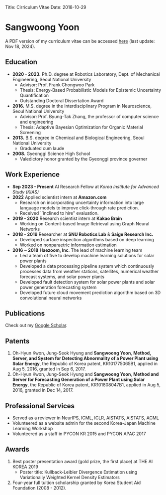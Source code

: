 Title: Cirriculum Vitae 
Date: 2018-10-29

Sangwoong Yoon
===================

A PDF version of my curriculum vitae can be accessed [here]({filename}/pdfs/CV___Sangwoong_Yoon_p20241118.pdf) (last update: Nov 18, 2024).


## Education  



* **2020 - 2023.** Ph.D. degree at Robotics Laboratory, Dept. of Mechanical Engineering, Seoul National University
    - Advisor: Prof. Frank Chongwoo Park
    - Thesis: Energy-Based Probabilistic Models for Epistemic Uncertainty Quantification
    - Outstanding Doctoral Dissertation Award
* **2016.** M.S. degree in the Interdisciplinary Program in Neuroscience, Seoul National University   
    - Advisor: Prof. Byung-Tak Zhang, the professor of computer science and engineering  
    - Thesis: Adaptive Bayesian Optimization for Organic Material Screening  
* **2013\.** B.S. degree in Chemical and Biological Engineering, Seoul National University   
    - Graduated cum laude
* **2008\.** Gyeonggi Science High School
    - Valedictory honor granted by the Gyeonggi province governer


## Work Experience

* **Sep 2023 - Present** AI Research Fellow at *Korea Institute for Advanced Study (KIAS)*
* **2022** Applied scientist intern at **Amazon.com**
    * Research on incorporating uncertainty information into large language models to improve click-through rate prediction. 
    * Received ``inclined to hire" evaluation.
* **2019 - 2020** Research scientist intern at **Kakao Brain**
    * Working on Content-based Image Retrieval using Graph Neural Networks
* **2018 - 2019** Researcher at **SNU Robotics Lab** & **Saige Research Inc.**
    * Developed surface inspection algorithms based on deep learning
    * Worked on nonparaetric information estimation
* **2016 ~ 2018** **Haezoom, Inc**. The lead of machine learning team
    * Led a team of five to develop machine learning solutions for solar power plants
    * Developed a data processing pipeline system which continuously processes data from weather stations, satellites, numerical weather forecast systems, and solar power plants
    * Developed fault detection system for solar power plants and solar power generation forecasting system
    * Developed future cloud movement prediction algorithm based on 3D convolutional neural networks

## Publications

Check out my [Google Scholar](https://scholar.google.co.kr/citations?user=cH2rjfIAAAAJ).

## Patents

1. Oh-Hyun Kwon, Jung-Seok Hyung and **Sangwoong Yoon**, **Method, Server, and System for Detecting Abnormality of a Power Plant using Solar Energy**, the Republic of Korea patent, KR101775065B1, applied in Aug 5, 2016, granted in Sep 6, 2017.
2. Oh-Hyun Kwon, Jung-Seok Hyung and **Sangwoong Yoon**, **Method and Server for Forecasting Generation of a Power Plant using Solar Energy**, the Republic of Korea patent, KR101808047B1, applied in Aug 5, 2016, granted in Dec 14, 2017.


## Professional Services

* Served as a reviewer in NeurIPS, ICML, ICLR, AISTATS, AISTATS, ACML
* Volunteered as a website admin for the second Korea-Japan Machine Learning Workshop
* Volunteered as a staff in PYCON KR 2015 and PYCON APAC 2017


## Awards

1. Best poster presentation award (gold prize, the first place) at THE AI KOREA 2019
    * Poster title: Kullback-Leibler Divergence Estimation using Variationally Weighted Kernel Density Estimators
2. Four-year full tuition scholarship granted by Korea Student Aid Foundation (2008 - 2012).
